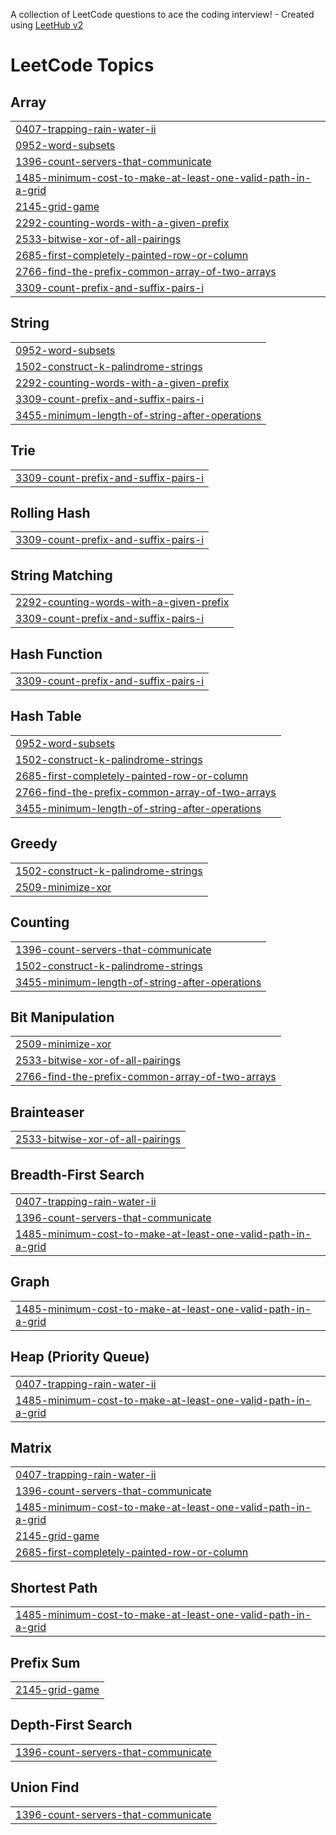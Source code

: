 A collection of LeetCode questions to ace the coding interview! - Created using [LeetHub v2](https://github.com/arunbhardwaj/LeetHub-2.0)
<!---LeetCode Topics Start-->
# LeetCode Topics
## Array
|  |
| ------- |
| [0407-trapping-rain-water-ii](https://github.com/fayza558/LeetCode_Daily_Challenge/tree/master/0407-trapping-rain-water-ii) |
| [0952-word-subsets](https://github.com/fayza558/LeetCode_Daily_Challenge/tree/master/0952-word-subsets) |
| [1396-count-servers-that-communicate](https://github.com/fayza558/LeetCode_Daily_Challenge/tree/master/1396-count-servers-that-communicate) |
| [1485-minimum-cost-to-make-at-least-one-valid-path-in-a-grid](https://github.com/fayza558/LeetCode_Daily_Challenge/tree/master/1485-minimum-cost-to-make-at-least-one-valid-path-in-a-grid) |
| [2145-grid-game](https://github.com/fayza558/LeetCode_Daily_Challenge/tree/master/2145-grid-game) |
| [2292-counting-words-with-a-given-prefix](https://github.com/fayza558/LeetCode_Daily_Challenge/tree/master/2292-counting-words-with-a-given-prefix) |
| [2533-bitwise-xor-of-all-pairings](https://github.com/fayza558/LeetCode_Daily_Challenge/tree/master/2533-bitwise-xor-of-all-pairings) |
| [2685-first-completely-painted-row-or-column](https://github.com/fayza558/LeetCode_Daily_Challenge/tree/master/2685-first-completely-painted-row-or-column) |
| [2766-find-the-prefix-common-array-of-two-arrays](https://github.com/fayza558/LeetCode_Daily_Challenge/tree/master/2766-find-the-prefix-common-array-of-two-arrays) |
| [3309-count-prefix-and-suffix-pairs-i](https://github.com/fayza558/LeetCode_Daily_Challenge/tree/master/3309-count-prefix-and-suffix-pairs-i) |
## String
|  |
| ------- |
| [0952-word-subsets](https://github.com/fayza558/LeetCode_Daily_Challenge/tree/master/0952-word-subsets) |
| [1502-construct-k-palindrome-strings](https://github.com/fayza558/LeetCode_Daily_Challenge/tree/master/1502-construct-k-palindrome-strings) |
| [2292-counting-words-with-a-given-prefix](https://github.com/fayza558/LeetCode_Daily_Challenge/tree/master/2292-counting-words-with-a-given-prefix) |
| [3309-count-prefix-and-suffix-pairs-i](https://github.com/fayza558/LeetCode_Daily_Challenge/tree/master/3309-count-prefix-and-suffix-pairs-i) |
| [3455-minimum-length-of-string-after-operations](https://github.com/fayza558/LeetCode_Daily_Challenge/tree/master/3455-minimum-length-of-string-after-operations) |
## Trie
|  |
| ------- |
| [3309-count-prefix-and-suffix-pairs-i](https://github.com/fayza558/LeetCode_Daily_Challenge/tree/master/3309-count-prefix-and-suffix-pairs-i) |
## Rolling Hash
|  |
| ------- |
| [3309-count-prefix-and-suffix-pairs-i](https://github.com/fayza558/LeetCode_Daily_Challenge/tree/master/3309-count-prefix-and-suffix-pairs-i) |
## String Matching
|  |
| ------- |
| [2292-counting-words-with-a-given-prefix](https://github.com/fayza558/LeetCode_Daily_Challenge/tree/master/2292-counting-words-with-a-given-prefix) |
| [3309-count-prefix-and-suffix-pairs-i](https://github.com/fayza558/LeetCode_Daily_Challenge/tree/master/3309-count-prefix-and-suffix-pairs-i) |
## Hash Function
|  |
| ------- |
| [3309-count-prefix-and-suffix-pairs-i](https://github.com/fayza558/LeetCode_Daily_Challenge/tree/master/3309-count-prefix-and-suffix-pairs-i) |
## Hash Table
|  |
| ------- |
| [0952-word-subsets](https://github.com/fayza558/LeetCode_Daily_Challenge/tree/master/0952-word-subsets) |
| [1502-construct-k-palindrome-strings](https://github.com/fayza558/LeetCode_Daily_Challenge/tree/master/1502-construct-k-palindrome-strings) |
| [2685-first-completely-painted-row-or-column](https://github.com/fayza558/LeetCode_Daily_Challenge/tree/master/2685-first-completely-painted-row-or-column) |
| [2766-find-the-prefix-common-array-of-two-arrays](https://github.com/fayza558/LeetCode_Daily_Challenge/tree/master/2766-find-the-prefix-common-array-of-two-arrays) |
| [3455-minimum-length-of-string-after-operations](https://github.com/fayza558/LeetCode_Daily_Challenge/tree/master/3455-minimum-length-of-string-after-operations) |
## Greedy
|  |
| ------- |
| [1502-construct-k-palindrome-strings](https://github.com/fayza558/LeetCode_Daily_Challenge/tree/master/1502-construct-k-palindrome-strings) |
| [2509-minimize-xor](https://github.com/fayza558/LeetCode_Daily_Challenge/tree/master/2509-minimize-xor) |
## Counting
|  |
| ------- |
| [1396-count-servers-that-communicate](https://github.com/fayza558/LeetCode_Daily_Challenge/tree/master/1396-count-servers-that-communicate) |
| [1502-construct-k-palindrome-strings](https://github.com/fayza558/LeetCode_Daily_Challenge/tree/master/1502-construct-k-palindrome-strings) |
| [3455-minimum-length-of-string-after-operations](https://github.com/fayza558/LeetCode_Daily_Challenge/tree/master/3455-minimum-length-of-string-after-operations) |
## Bit Manipulation
|  |
| ------- |
| [2509-minimize-xor](https://github.com/fayza558/LeetCode_Daily_Challenge/tree/master/2509-minimize-xor) |
| [2533-bitwise-xor-of-all-pairings](https://github.com/fayza558/LeetCode_Daily_Challenge/tree/master/2533-bitwise-xor-of-all-pairings) |
| [2766-find-the-prefix-common-array-of-two-arrays](https://github.com/fayza558/LeetCode_Daily_Challenge/tree/master/2766-find-the-prefix-common-array-of-two-arrays) |
## Brainteaser
|  |
| ------- |
| [2533-bitwise-xor-of-all-pairings](https://github.com/fayza558/LeetCode_Daily_Challenge/tree/master/2533-bitwise-xor-of-all-pairings) |
## Breadth-First Search
|  |
| ------- |
| [0407-trapping-rain-water-ii](https://github.com/fayza558/LeetCode_Daily_Challenge/tree/master/0407-trapping-rain-water-ii) |
| [1396-count-servers-that-communicate](https://github.com/fayza558/LeetCode_Daily_Challenge/tree/master/1396-count-servers-that-communicate) |
| [1485-minimum-cost-to-make-at-least-one-valid-path-in-a-grid](https://github.com/fayza558/LeetCode_Daily_Challenge/tree/master/1485-minimum-cost-to-make-at-least-one-valid-path-in-a-grid) |
## Graph
|  |
| ------- |
| [1485-minimum-cost-to-make-at-least-one-valid-path-in-a-grid](https://github.com/fayza558/LeetCode_Daily_Challenge/tree/master/1485-minimum-cost-to-make-at-least-one-valid-path-in-a-grid) |
## Heap (Priority Queue)
|  |
| ------- |
| [0407-trapping-rain-water-ii](https://github.com/fayza558/LeetCode_Daily_Challenge/tree/master/0407-trapping-rain-water-ii) |
| [1485-minimum-cost-to-make-at-least-one-valid-path-in-a-grid](https://github.com/fayza558/LeetCode_Daily_Challenge/tree/master/1485-minimum-cost-to-make-at-least-one-valid-path-in-a-grid) |
## Matrix
|  |
| ------- |
| [0407-trapping-rain-water-ii](https://github.com/fayza558/LeetCode_Daily_Challenge/tree/master/0407-trapping-rain-water-ii) |
| [1396-count-servers-that-communicate](https://github.com/fayza558/LeetCode_Daily_Challenge/tree/master/1396-count-servers-that-communicate) |
| [1485-minimum-cost-to-make-at-least-one-valid-path-in-a-grid](https://github.com/fayza558/LeetCode_Daily_Challenge/tree/master/1485-minimum-cost-to-make-at-least-one-valid-path-in-a-grid) |
| [2145-grid-game](https://github.com/fayza558/LeetCode_Daily_Challenge/tree/master/2145-grid-game) |
| [2685-first-completely-painted-row-or-column](https://github.com/fayza558/LeetCode_Daily_Challenge/tree/master/2685-first-completely-painted-row-or-column) |
## Shortest Path
|  |
| ------- |
| [1485-minimum-cost-to-make-at-least-one-valid-path-in-a-grid](https://github.com/fayza558/LeetCode_Daily_Challenge/tree/master/1485-minimum-cost-to-make-at-least-one-valid-path-in-a-grid) |
## Prefix Sum
|  |
| ------- |
| [2145-grid-game](https://github.com/fayza558/LeetCode_Daily_Challenge/tree/master/2145-grid-game) |
## Depth-First Search
|  |
| ------- |
| [1396-count-servers-that-communicate](https://github.com/fayza558/LeetCode_Daily_Challenge/tree/master/1396-count-servers-that-communicate) |
## Union Find
|  |
| ------- |
| [1396-count-servers-that-communicate](https://github.com/fayza558/LeetCode_Daily_Challenge/tree/master/1396-count-servers-that-communicate) |
<!---LeetCode Topics End-->